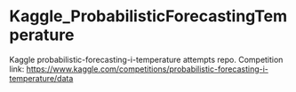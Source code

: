 # Kaggle_ProbabilisticForecastingTemperature
Kaggle probabilistic-forecasting-i-temperature attempts repo.
Competition link: https://www.kaggle.com/competitions/probabilistic-forecasting-i-temperature/data
